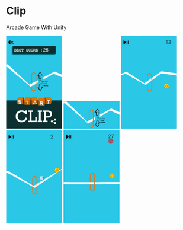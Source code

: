 # Clip
Arcade Game With Unity

<img src="https://github.com/akayibrahim/Clip/blob/master/unnamed.png" width="30%" height="30%"> <img src="https://github.com/akayibrahim/Clip/blob/master/unnamed-5.png" width="30%" height="30%">
<img src="https://github.com/akayibrahim/Clip/blob/master/unnamed-2.png" width="30%" height="30%">
<img src="https://github.com/akayibrahim/Clip/blob/master/unnamed-3.png" width="30%" height="30%">
<img src="https://github.com/akayibrahim/Clip/blob/master/unnamed-4.png" width="30%" height="30%">
